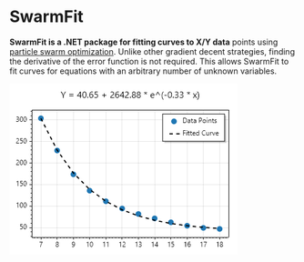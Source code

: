 # SwarmFit

**SwarmFit is a .NET package for fitting curves to X/Y data** points using [particle swarm optimization](https://en.wikipedia.org/wiki/Particle_swarm_optimization). Unlike other gradient decent strategies, finding the derivative of the error function is not required. This allows SwarmFit to fit curves for equations with an arbitrary number of unknown variables.

![](dev/example1.png)